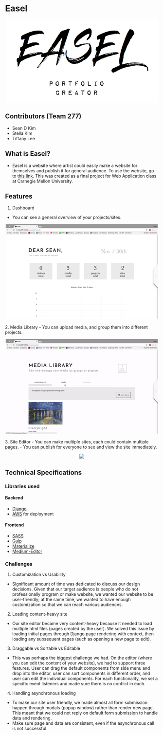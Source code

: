 # Easel
<p align="center">
  <img src="./assets/logo.png" width='500'>
</p>

## Contributors (Team 277)
- Sean D Kim
- Stella Kim
- Tiffany Lee

## What is Easel?
- Easel is a website where artist could easily make a website for themselves and publish it for general audience. To use the website, go to [this link](http://34.205.144.52/). This was created as a final project for Web Application class at Carnegie Mellon University.

## Features
1. Dashboard
  - You can see a general overview of your projects/sites.
<p align="center">
  <img src="./assets/dashboard.png" width='500'>
</p>
2. Media Library
  - You can upload media, and group them into different projects.
<p align="center">
  <img src="./assets/media_library_demo.gif" width='500'>
</p>
3. Site Editor
  - You can make multiple sites, each could contain multiple pages.
  - You can publish for everyone to see and view the site immediately.
<p align="center">
  <img src="./assets/site_editor_demo.gif" width='500'>
</p>

## Technical Specifications
### Libraries used
#### Backend
- [Django](https://www.djangoproject.com/)
- [AWS](https://aws.amazon.com/) for deployment

#### Frontend
- [SASS](sass-lang.com/)
- [Gulp](https://gulpjs.com/)
- [Materialize](http://materializecss.com/)
- [Medium-Editor](https://github.com/yabwe/medium-editor)

### Challenges
1. Customization vs Usability
  - Significant amount of time was dedicated to discuss our design decisions. Given that our target audience is people who do not professionally program or make website, we wanted our website to be user-friendly; at the same time, we wanted to have enough customization so that we can reach various audiences.
2. Loading content-heavy site
  - Our site editor became very content-heavy because it needed to load multiple html files (pages created by the user). We solved this issue by loading initial pages through Django page rendering with context, then loading any subsequent pages (such as opening a new page to edit).
3. Draggable vs Sortable vs Editable
  - This was perhaps the biggest challenge we had. On the editor (where you can edit the content of your website), we had to support three features. User can drag the default components from side menu and drop into the editor, user can sort components in different order, and user can edit the individual components. For each functionality, we set a specific event listeners and made sure there is no conflict in each.
4. Handling asynchronous loading
  - To make our site user friendly, we made almost all form submission happen through modals (popup window) rather than render new page. This meant that we could not reply on default form submission to handle data and rendering.
  - Make sure page and data are consistent, even if the asynchronous call is not successful.
